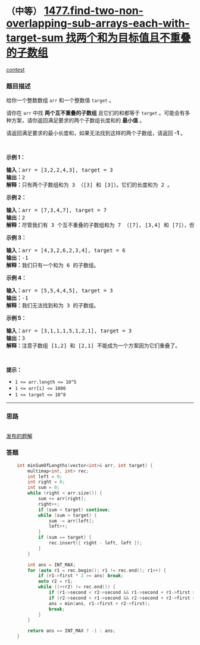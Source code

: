 # `（中等）` [1477.find-two-non-overlapping-sub-arrays-each-with-target-sum 找两个和为目标值且不重叠的子数组](https://leetcode-cn.com/problems/find-two-non-overlapping-sub-arrays-each-with-target-sum/)

[contest](https://leetcode-cn.com/contest/biweekly-contest-28/problems/find-two-non-overlapping-sub-arrays-each-with-target-sum/)

### 题目描述
<p>给你一个整数数组&nbsp;<code>arr</code> 和一个整数值&nbsp;<code>target</code>&nbsp;。</p>

<p>请你在 <code>arr</code>&nbsp;中找 <strong>两个互不重叠的子数组</strong>&nbsp;且它们的和都等于&nbsp;<code>target</code>&nbsp;。可能会有多种方案，请你返回满足要求的两个子数组长度和的 <strong>最小值</strong> 。</p>

<p>请返回满足要求的最小长度和，如果无法找到这样的两个子数组，请返回 <strong>-1</strong>&nbsp;。</p>

<p>&nbsp;</p>

<p><strong>示例 1：</strong></p>

<pre><strong>输入：</strong>arr = [3,2,2,4,3], target = 3
<strong>输出：</strong>2
<strong>解释：</strong>只有两个子数组和为 3 （[3] 和 [3]）。它们的长度和为 2 。
</pre>

<p><strong>示例 2：</strong></p>

<pre><strong>输入：</strong>arr = [7,3,4,7], target = 7
<strong>输出：</strong>2
<strong>解释：</strong>尽管我们有 3 个互不重叠的子数组和为 7 （[7], [3,4] 和 [7]），但我们会选择第一个和第三个子数组，因为它们的长度和 2 是最小值。
</pre>

<p><strong>示例 3：</strong></p>

<pre><strong>输入：</strong>arr = [4,3,2,6,2,3,4], target = 6
<strong>输出：</strong>-1
<strong>解释：</strong>我们只有一个和为 6 的子数组。
</pre>

<p><strong>示例 4：</strong></p>

<pre><strong>输入：</strong>arr = [5,5,4,4,5], target = 3
<strong>输出：</strong>-1
<strong>解释：</strong>我们无法找到和为 3 的子数组。
</pre>

<p><strong>示例 5：</strong></p>

<pre><strong>输入：</strong>arr = [3,1,1,1,5,1,2,1], target = 3
<strong>输出：</strong>3
<strong>解释：</strong>注意子数组 [1,2] 和 [2,1] 不能成为一个方案因为它们重叠了。
</pre>

<p>&nbsp;</p>

<p><strong>提示：</strong></p>

<ul>
	<li><code>1 <= arr.length <= 10^5</code></li>
	<li><code>1 <= arr[i] <= 1000</code></li>
	<li><code>1 <= target <= 10^8</code></li>
</ul>


---
### 思路
```
```

[发布的题解](https://leetcode-cn.com/problems/find-two-non-overlapping-sub-arrays-each-with-target-sum/solution/find-two-by-ikaruga/)

### 答题
``` C++
    int minSumOfLengths(vector<int>& arr, int target) {
        multimap<int, int> rec;
        int left = 0;
        int right = 0;
        int sum = 0;
        while (right < arr.size()) {
            sum += arr[right];
            right++;
            if (sum < target) continue;
            while (sum > target) {
                sum -= arr[left];
                left++;
            }
            if (sum == target) {
                rec.insert({ right - left, left });
            }
        }

        int ans = INT_MAX;
        for (auto r1 = rec.begin(); r1 != rec.end(); r1++) {
            if (r1->first * 2 >= ans) break;
            auto r2 = r1;
            while ((++r2) != rec.end()) {
                if (r1->second < r2->second && r1->second + r1->first > r2->second) continue;
                if (r2->second < r1->second && r2->second + r2->first > r1->second) continue;
                ans = min(ans, r1->first + r2->first);
                break;
            }
        }

        return ans == INT_MAX ? -1 : ans;
    }
```




